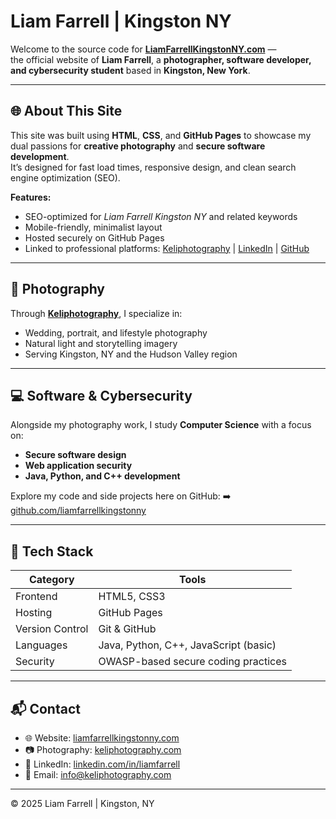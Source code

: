 # Liam Farrell | Kingston NY
Welcome to the source code for [**LiamFarrellKingstonNY.com**](https://liamfarrellkingstonny.com) —  
the official website of **Liam Farrell**, a **photographer, software developer, and cybersecurity student** based in **Kingston, New York**.

---

## 🌐 About This Site
This site was built using **HTML**, **CSS**, and **GitHub Pages** to showcase my dual passions for **creative photography** and **secure software development**.  
It’s designed for fast load times, responsive design, and clean search engine optimization (SEO).

**Features:**
- SEO-optimized for *Liam Farrell Kingston NY* and related keywords  
- Mobile-friendly, minimalist layout  
- Hosted securely on GitHub Pages  
- Linked to professional platforms: [Keliphotography](https://keliphotography.com) | [LinkedIn](https://linkedin.com/in/liamfarrell) | [GitHub](https://github.com/liamfarrellkingstonny)

---

## 📸 Photography
Through [**Keliphotography**](https://keliphotography.com), I specialize in:
- Wedding, portrait, and lifestyle photography  
- Natural light and storytelling imagery  
- Serving Kingston, NY and the Hudson Valley region  

---

## 💻 Software & Cybersecurity
Alongside my photography work, I study **Computer Science** with a focus on:
- **Secure software design**
- **Web application security**
- **Java, Python, and C++ development**

Explore my code and side projects here on GitHub:
➡️ [github.com/liamfarrellkingstonny](https://github.com/liamfarrellkingstonny)

---

## 🧠 Tech Stack
| Category | Tools |
|-----------|--------|
| Frontend | HTML5, CSS3 |
| Hosting | GitHub Pages |
| Version Control | Git & GitHub |
| Languages | Java, Python, C++, JavaScript (basic) |
| Security | OWASP-based secure coding practices |

---

## 📬 Contact
- 🌐 Website: [liamfarrellkingstonny.com](https://liamfarrellkingstonny.com)  
- 📷 Photography: [keliphotography.com](https://keliphotography.com)  
- 💼 LinkedIn: [linkedin.com/in/liamfarrell](https://linkedin.com/in/liamfarrell)  
- 📧 Email: [info@keliphotography.com](mailto:info@keliphotography.com)

---

© 2025 Liam Farrell | Kingston, NY  


